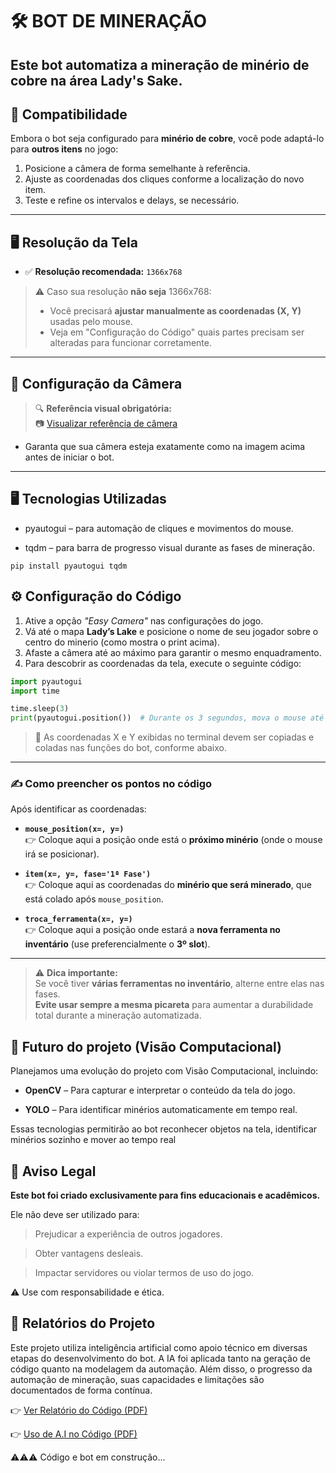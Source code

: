 # 🛠️ BOT DE MINERAÇÃO 
Este **bot automatiza a mineração de minério de cobre** na área **Lady's Sake**. 
---
## 🔄 Compatibilidade

Embora o bot seja configurado para **minério de cobre**, você pode adaptá-lo para **outros itens** no jogo:

1. Posicione a câmera de forma semelhante à referência.
2. Ajuste as coordenadas dos cliques conforme a localização do novo item.
3. Teste e refine os intervalos e delays, se necessário.

---

## 🖥️ Resolução da Tela

- ✅ **Resolução recomendada:** `1366x768`

> ⚠️ Caso sua resolução **não seja** 1366x768:
> - Você precisará **ajustar manualmente as coordenadas (X, Y)** usadas pelo mouse.
> - Veja em "Configuração do Código" quais partes precisam ser alteradas para funcionar corretamente.

---

## 📸 Configuração da Câmera

> 🔍 **Referência visual obrigatória:**  
📷 [Visualizar referência de câmera](https://snipboard.io/MDrkic.jpg)

- Garanta que sua câmera esteja exatamente como na imagem acima antes de iniciar o bot.

---

## 🖥️ Tecnologias Utilizadas

- pyautogui – para automação de cliques e movimentos do mouse.

- tqdm – para barra de progresso visual durante as fases de mineração.

```shell
pip install pyautogui tqdm
```

## ⚙️ Configuração do Código

1. Ative a opção *"Easy Camera"* nas configurações do jogo.
2. Vá até o mapa **Lady’s Lake** e posicione o nome de seu jogador sobre o centro do minerio (como mostra o print acima).
3. Afaste a câmera até ao máximo para garantir o mesmo enquadramento.
4. Para descobrir as coordenadas da tela, execute o seguinte código:

```python
import pyautogui
import time

time.sleep(3)
print(pyautogui.position())  # Durante os 3 segundos, mova o mouse até o ponto desejado.
```

> 🧭 As coordenadas X e Y exibidas no terminal devem ser copiadas e coladas nas funções do bot, conforme abaixo.

---

### ✍️ Como preencher os pontos no código

Após identificar as coordenadas:

- **`mouse_position(x=, y=)`**  
  👉 Coloque aqui a posição onde está o **próximo minério** (onde o mouse irá se posicionar).

- **`item(x=, y=, fase='1ª Fase')`**  
  👉 Coloque aqui as coordenadas do **minério que será minerado**, que está colado após `mouse_position`.

- **`troca_ferramenta(x=, y=)`**  
  👉 Coloque aqui a posição onde estará a **nova ferramenta no inventário** (use preferencialmente o **3º slot**).

---

> ⚠️ **Dica importante:**  
Se você tiver **várias ferramentas no inventário**, alterne entre elas nas fases.  
**Evite usar sempre a mesma picareta** para aumentar a durabilidade total durante a mineração automatizada.



## 📂 Futuro do projeto (Visão Computacional)

Planejamos uma evolução do projeto com Visão Computacional, incluindo:

- **OpenCV** – Para capturar e interpretar o conteúdo da tela do jogo.

- **YOLO** – Para identificar minérios automaticamente em tempo real.

Essas tecnologias permitirão ao bot reconhecer objetos na tela, identificar minérios sozinho e mover ao tempo real




## 🤝 Aviso Legal

**Este bot foi criado exclusivamente para fins educacionais e acadêmicos.**


Ele não deve ser utilizado para:

> Prejudicar a experiência de outros jogadores.

> Obter vantagens desleais.

> Impactar servidores ou violar termos de uso do jogo.

⚠️ Use com responsabilidade e ética.


## 📄 Relatórios do Projeto
Este projeto utiliza inteligência artificial como apoio técnico em diversas etapas do desenvolvimento do bot. A IA foi aplicada tanto na geração de código quanto na modelagem da automação. Além disso, o progresso da automação de mineração, suas capacidades e limitações são documentados de forma contínua.

👉 [Ver Relatório do Código (PDF)](documentacao\Relatorio_BOT_Mineracao.pdf)

👉 [Uso de A.I no Código (PDF)](documentacao\Relatorio_AI_projeto_bot.pdf)



⚠️⚠️⚠️ Código e bot em construção...